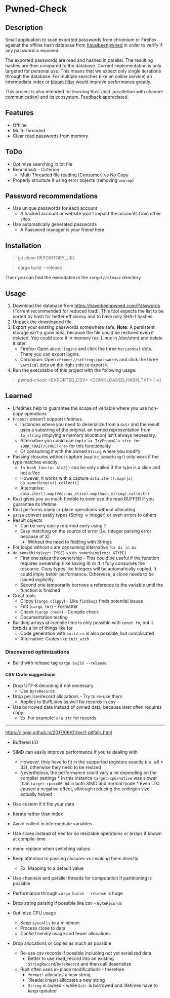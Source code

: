 # Pwned-Check

## Description

Small application to scan exported passwords from chromium or FireFox against the offline hash database from
[haveibeenpwned](https://haveibeenpwned.com) in order to verify if any password is exposed.

The exported passwords are read and hashed in parallel. The resulting hashes are then compared to the database. Current
implementation is only targeted for personal use. This means that we expect only single iterations through the database.
For multiple searches (like an online service) an intermediate index or
[bloom filter](https://github.com/bertrand-maujean/ihbpwbf) would improve performance greatly.

This project is also intended for learning Rust (incl. parallelism with channel communication) and its ecosystem.
Feedback appreciated.

## Features

* Offline
* Multi-Threaded
* Clear read passwords from memory


## ToDo

* Optimize searching in txt file
* Benchmark - Criterion
    * Multi Threaded file reading (Consumer) vs No Copy
* Properly structure it using error objects (removing `unwrap`)

## Password recommendations

* Use unique passwords for each account
    * A hacked account or website won't impact the accounts from other sites
* Use automatically generated passwords
    * A Password manager is your friend here

## Installation

> git clone REPOSITORY_URL

> cargo build --release

Then you can find the executable in the `target/release` directory

## Usage

1. Download the database from https://haveibeenpwned.com/Passwords (Torrent recommended for reduced load). This tool
   expects the list to be sorted by hash for better efficiency and to have only SHA-1 hashes.
2. Unpack the downloaded file
2. Export your existing passwords somewhere safe. **Note**: A persistent storage isn't a good idea, because the file
   could be restored even if deleted. You could store it in memory (ex: Linux in /dev/shm) and delete it later.
    * Firefox: Open `about:logins` and click the three `horizontal` dots. There you can export logins.
    * Chromium: Open `chrome://settings/passwords` and click the three `vertical` dots on the right side to export it
3. Run the executable of this project with the following usage:

> pwned-check <EXPORTED_CSV> <DOWNLOADED_HASH_TXT> [-v]

## Learned

* Lifetimes help to guarantee the scope of variable where you use non-copy operations
* `FromStr` doesn't support lifetimes.
    * Instances where you need to deserialize from a `&str` and the result uses a substring of the original, an owned
      representation from `to_string` (implying a memory allocation) isn't always necessary.
    * Alternative you could use `impl<'a> TryFrom<&'a str> for YOUR_TRAIT/STRUCT<'a>` for this functionality
    * Or consuming it with the owned `String` where you modify
* Passing closures without capture (`map(do_something)`) only work if the type matches exactly
    * `fn hash_func(x: &[u8])` can be only called if the type is a slice and not a Vec
    * However, it works with a capture `data.iter().map(|x| do_something(x)).collect()`
    * Alternative: `data.iter().map(Vec::as_slice).map(hash_string).collect()`
* Rust gives you so much flexible to even use the read BUFFER if you guarantee its lifetime
* Rust performs many in-place operations without allocating
* `parse` convert easily types (String -> integer) or even errors to others
* Result objects
    * Can be very easily returned early using `?`
    * Easy matching on the source of error (i.e. Integer parsing error because of X)
        * Without the need to fiddling with Strings
* For loops without `&` are consuming alternative `for &i in &v`
* `do_something(xyz: TYPE)` vs `do_something(xyz: &TYPE)`
    * First one takes the ownership - This could be useful if the function requires ownership (like saving it) or if it
      fully consumes the resource. Copy types like Integers will be automatically copied. It could imply better
      performance. Otherwise, a clone needs to be issued explicitly.
    * Second one temporarily borrows a reference to the variable until the function is finished
* Great tools
    * Clippy (`cargo clippy`) - Like `findbugs` finds potential issues
    * Fmt (`cargo fmt`) - Formatter
    * Check (`cargo check`) - Compile check
    * Documentation testing
* Building arrays at compile time is only possible with `const fn`, but it forbids a lot of things like for
    * Code generation with `build.rs` is also possible, but complicated
    * Alternative: Crates like `init_with`

### Discovered optimizations

* Build with release tag `cargo build --release`

#### CSV Crate suggestions

* Drop UTF-8 decoding if not necessary
    * Use `ByteRecord`s
* Drop per line/record allocations - Try to re-use them
    * Applies to BuffLines as well for records in csv
* Use borrowed data instead of owned data, because later often requires copy
    * Ex: For example: `&'a str` for records

---

https://llogiq.github.io/2017/06/01/perf-pitfalls.html

* Buffered I/O
* SIMD can easily improve performance if you're dealing with
    * However, they have to fit in the supported registers exactly (i.e. u8 * 32), otherwise they need to be resized
    * Nevertheless, the performance could vary a lot depending on the compiler settings * In this
      instance `target-cpu=native` was slower than `target-cpu=x86-64` in both SIMD and normal mode * Even LTO caused a
      negative effect, although reducing the codegen size actually helped
* Use custom if it fits your data
* Iterate rather than index
* Avoid collect in intermediate variables
* Use slices instead of Vec for no resizable operations or arrays if known at compile-time
* mem::replace when switching values
* Keep attention to passing closures vs invoking them directly
    * Ex: Mapping to a default value

* Use channels and parallel threads for computation if partitioning is possible
* Performance through `cargo build --release` is huge
* Drop string parsing if possible like csv - `ByteRecords`
* Optimize CPU usage
    * Keep `syscalls` to a minimum
    * Process close to data
    * Cache friendly usage and fewer allocations
* Drop allocations or copies as much as possible
    * Re-use csv records if possible including not yet serialized data
        * Better to use read_record into an existing `StringRecord`/`ByteRecord` and then call deserialize
    * Rust often uses in-place modifications - therefore
        * `format!` allocates a new string
        * `Reader.lines() allocates a new string
        * `String` is owned - while `&str` is borrowed and lifetimes have to keep updated
